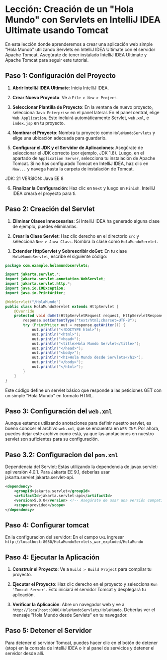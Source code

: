 # Lección: Creación de un "Hola Mundo" con Servlets en IntelliJ IDEA Ultimate usando Tomcat

En esta lección donde aprenderemos a crear una aplicación web simple "Hola Mundo" utilizando Servlets en IntelliJ IDEA Ultimate con el servidor Apache Tomcat. Asegúrate de tener instalado IntelliJ IDEA Ultimate y Apache Tomcat para seguir este tutorial.

## Paso 1: Configuración del Proyecto

1. **Abrir IntelliJ IDEA Ultimate**: Inicia IntelliJ IDEA.

2. **Crear Nuevo Proyecto**: Ve a `File > New > Project`.

3. **Seleccionar Plantilla de Proyecto**: En la ventana de nuevo proyecto, selecciona `Java Enterprise` en el panel lateral. En el panel central, elige `Web Application`. Esto incluirá automáticamente Servlet, `web.xml`, e `index.jsp` en tu proyecto.

4. **Nombrar el Proyecto**: Nombra tu proyecto como `HolaMundoServlets` y elige una ubicación adecuada para guardarlo.

5. **Configurar el JDK y el Servidor de Aplicaciones**: Asegúrate de seleccionar el JDK correcto (por ejemplo, JDK 1.8). Luego, en el apartado de `Application Server`, selecciona tu instalación de Apache Tomcat. Si no has configurado Tomcat en IntelliJ IDEA, haz clic en `New...` y navega hasta la carpeta de instalación de Tomcat.

JDK: 21
VERSION: Java EE 8

6. **Finalizar la Configuración**: Haz clic en `Next` y luego en `Finish`. IntelliJ IDEA creará el proyecto para ti.

## Paso 2: Creación del Servlet

1. **Eliminar Clases Innecesarias**: Si IntelliJ IDEA ha generado alguna clase de ejemplo, puedes eliminarlas.

2. **Crear la Clase Servlet**: Haz clic derecho en el directorio `src` y selecciona `New > Java Class`. Nombra la clase como `HolaMundoServlet`.

3. **Extender HttpServlet y Sobrescribir doGet**: En tu clase `HolaMundoServlet`, escribe el siguiente código:

```java
package com.example.holamundoservlets;

import jakarta.servlet.*;
import jakarta.servlet.annotation.WebServlet;
import jakarta.servlet.http.*;
import java.io.IOException;
import java.io.PrintWriter;

@WebServlet("/HolaMundo")
public class HolaMundoServlet extends HttpServlet {
    @Override
    protected void doGet(HttpServletRequest request, HttpServletResponse response) throws ServletException, IOException {
        response.setContentType("text/html;charset=UTF-8");
        try (PrintWriter out = response.getWriter()) {
            out.println("<!DOCTYPE html>");
            out.println("<html>");
            out.println("<head>");
            out.println("<title>Hola Mundo Servlet</title>");
            out.println("</head>");
            out.println("<body>");
            out.println("<h1>Hola Mundo desde Servlets</h1>");
            out.println("</body>");
            out.println("</html>");
        }
    }
}
```

Este código define un servlet básico que responde a las peticiones GET con un simple "Hola Mundo" en formato HTML.

## Paso 3: Configuración del `web.xml`

Aunque estamos utilizando anotaciones para definir nuestro servlet, es bueno conocer el archivo `web.xml`, que se encuentra en `WEB-INF`. Por ahora, puedes dejar este archivo como está, ya que las anotaciones en nuestro servlet son suficientes para su configuración.

## Paso 3.2: Configuracion del `pom.xml`

Dependencia del Servlet: Estás utilizando la dependencia de javax.servlet-api versión 4.0.1. Para Jakarta EE 9.1, deberías usar jakarta.servlet:jakarta.servlet-api.

```xml
<dependency>
    <groupId>jakarta.servlet</groupId>
    <artifactId>jakarta.servlet-api</artifactId>
    <version>5.0.0</version> <!-- Asegúrate de usar una versión compatible con Jakarta EE 9.1 -->
    <scope>provided</scope>
</dependency>
```

## Paso 4: Configurar tomcat

En la configuracion del servidor:
En el campo `URL` ingresar `http://localhost:8080/HolaMundoServlets_war_exploded/HolaMundo`

## Paso 4: Ejecutar la Aplicación

1. **Construir el Proyecto**: Ve a `Build > Build Project` para compilar tu proyecto.

2. **Ejecutar el Proyecto**: Haz clic derecho en el proyecto y selecciona `Run 'Tomcat Server'`. Esto iniciará el servidor Tomcat y desplegará tu aplicación.

3. **Verificar la Aplicación**: Abre un navegador web y ve a `http://localhost:8080/HolaMundoServlets/HolaMundo`. Deberías ver el mensaje "Hola Mundo desde Servlets" en tu navegador.

## Paso 5: Detener el Servidor

Para detener el servidor Tomcat, puedes hacer clic en el botón de detener (stop) en la consola de IntelliJ IDEA o ir al panel de servicios y detener el servidor desde allí.
